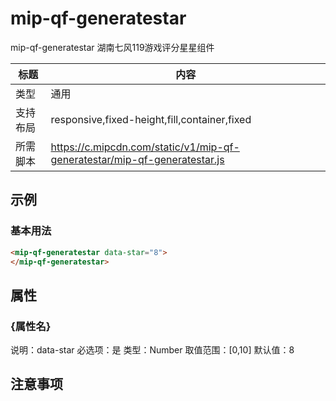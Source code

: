 # mip-qf-generatestar

mip-qf-generatestar 湖南七风119游戏评分星星组件

标题|内容
----|----
类型|通用
支持布局|responsive,fixed-height,fill,container,fixed
所需脚本|https://c.mipcdn.com/static/v1/mip-qf-generatestar/mip-qf-generatestar.js

## 示例

### 基本用法
```html
<mip-qf-generatestar data-star="8">
</mip-qf-generatestar>
```

## 属性

### {属性名}

说明：data-star
必选项：是
类型：Number
取值范围：[0,10]
默认值：8

## 注意事项

